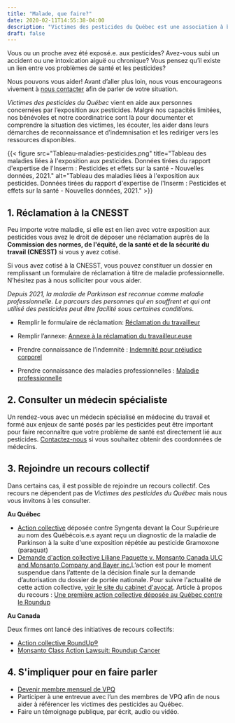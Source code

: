 ```yaml
---
title: "Malade, que faire?"
date: 2020-02-11T14:55:38-04:00
description: "Victimes des pesticides du Québec est une association à but non lucratif qui vise à informer, orienter, mobiliser, diffuser et promouvoir"
draft: false
---
```

Vous ou un proche avez été exposé.e. aux pesticides? Avez-vous subi un accident ou  une intoxication aiguë ou chronique? Vous pensez qu’il existe un lien entre vos problèmes de santé et les pesticides? 

Nous pouvons vous aider! Avant d’aller plus loin, nous vous encourageons vivement à [nous contacter](https://www.victimespesticidesquebec.org/#contact) afin de parler de votre situation. 

*Victimes des pesticides du Québec* vient en aide aux personnes concernées par l’exposition aux pesticides. Malgré nos capacités limitées, nos bénévoles et notre coordinatrice sont là pour documenter et comprendre la situation des victimes, les écouter, les aider dans leurs démarches de reconnaissance et d’indemnisation et les rediriger vers les ressources disponibles.

{{< figure src="Tableau-maladies-pesticides.png" title="Tableau des maladies liées à l'exposition aux pesticides. Données tirées du rapport d'expertise de l'Inserm : Pesticides et effets sur la santé - Nouvelles données, 2021." alt="Tableau des maladies liées à l'exposition aux pesticides. Données tirées du rapport d'expertise de l'Inserm : Pesticides et effets sur la santé - Nouvelles données, 2021." >}}

## 1. Réclamation à la CNESST

Peu importe votre maladie, si elle est en lien avec votre exposition aux pesticides vous avez le droit de déposer une réclamation auprès de la **Commission des normes, de l'équité, de la santé et de la sécurité du travail (CNESST)** si vous y avez cotisé. 

Si vous avez cotisé à la CNESST, vous pouvez constituer un dossier en remplissant un formulaire de réclamation à titre de maladie professionnelle. N’hésitez pas à nous solliciter pour vous aider.

*Depuis 2021, la maladie de Parkinson est reconnue comme maladie professionnelle. Le parcours des personnes qui en souffrent et qui ont utilisé des pesticides peut être facilité sous certaines conditions.*

* Remplir le formulaire de réclamation: [Réclamation du travailleur](https://www.cnesst.gouv.qc.ca/sites/default/files/documents/reclamation%20du%20travailleur.pdf)

* Remplir l’annexe: [Annexe à la réclamation du travailleur.euse](https://www.cnesst.gouv.qc.ca/fr/organisation/documentation/formulaires-publications/annexe-reclamation-travailleur-maladie-1)

* Prendre connaissance de l’indemnité : [Indemnité pour préjudice corporel](https://www.cnesst.gouv.qc.ca/fr/demarches-formulaires/travailleuses-travailleurs/indemnites-remboursements/indemnites/indemnite-pour-prejudice-corporel)

* Prendre connaissance des maladies professionnelles : [Maladie professionnelle](https://www.cnesst.gouv.qc.ca/fr/demarches-formulaires/travailleuses-travailleurs/accident-travail-maladie-professionnelle/maladie-professionnelle)

## 2. Consulter un médecin spécialiste

Un rendez-vous avec un médecin spécialisé en médecine du travail et formé aux enjeux de santé posés par les pesticides peut être important pour faire reconnaître que votre problème de santé est directement lié aux pesticides. 
[Contactez-nous](https://www.victimespesticidesquebec.org/#contact) si vous souhaitez obtenir des coordonnées de médecins.

## 3. Rejoindre un recours collectif

Dans certains cas, il est possible de rejoindre un recours collectif. Ces recours ne dépendent pas de *Victimes des pesticides du Québec* mais nous vous invitons à les consulter. <br/>

**Au Québec**
* [Action collective](https://www.siskinds.com/class-action/gramoxone-paraquat/?lang=fr) déposée contre Syngenta devant la Cour Supérieure au nom des Québécois.e.s ayant reçu un diagnostic de la maladie de Parkinson à la suite d'une exposition répétée au pesticide Gramoxone (paraquat)
* [Demande d'action collective Liliane Paquette v. Monsanto Canada ULC and Monsanto Company and Bayer inc.](https://www.registredesactionscollectives.quebec/fr/Consulter/ApercuDemande?NoDossier=200-06-000230-196)L’action est pour le moment suspendue dans l’attente de la décision finale sur la demande d’autorisation du dossier de portée nationale. Pour suivre l'actualité de cette action collective, [voir le site du cabinet d'avocat](https://dlblegal.ca/fr/roundup/). 
Article à propos du recours : [Une première action collective déposée au Québec contre le Roundup](https://www.tvanouvelles.ca/2019/05/23/une-action-collective-deposee-au-quebec-contre-le-roundup)

**Au Canada** <br/>

Deux firmes ont lancé des initiatives de recours collectifs:
* [Action collective RoundUp®](https://www.merchantlaw.com/class-actions/recent-updates/roundup-class-action-action-collective-roundup)
* [Monsanto Class Action Lawsuit: Roundup Cancer](https://diamondlaw.ca/class-action-litigation-monsanto-roundup-cancer)

## 4. S'impliquer pour en faire parler

* [Devenir membre mensuel de VPQ](https://www.victimespesticidesquebec.org/#contact)
* Participer à une entrevue avec l’un des membres de VPQ afin de nous aider à référencer les victimes des pesticides au Québec.
* Faire un témoignage publique, par écrit, audio ou vidéo.
